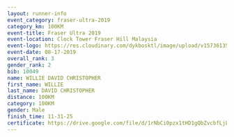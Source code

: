 ```yaml
---
layout: runner-info 
event_category: fraser-ultra-2019 
category_km: 100KM 
event-title: Fraser Ultra 2019 
event-location: Clock Tower Fraser Hill Malaysia 
event-logo: https://res.cloudinary.com/dykbosktl/image/upload/v1573613535/Logo/logo_mfst7w.jpg
event-date: 08-17-2019 
overall_rank: 3
gender_rank: 2
bib: 10049
name: WILLIE DAVID CHRISTOPHER
first_name: WILLIE
last_name: DAVID CHRISTOPHER
distance: 100KM
category: 100KM
gender: Male
finish_time: 11-31-25
certificate: https://drive.google.com/file/d/1rNbCi0pzx1tHD1gQbZvcbfLjLaPvHgnF/view?usp=sharing
---
```

